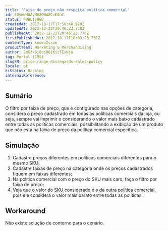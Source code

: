 ```yaml
---
title: 'Faixa de preço não respeita política comercial'
id: 3OsmwHOZyM0AQWA8CuK0aC
status: PUBLISHED
createdAt: 2017-10-17T17:50:40.970Z
updatedAt: 2022-12-22T20:46:23.778Z
publishedAt: 2022-12-22T20:46:23.778Z
firstPublishedAt: 2017-10-17T18:03:23.731Z
contentType: knownIssue
productTeam: Marketing & Merchandising
author: 2mXZkbi0oi061KicTExNjo
tag: Portal (CMS)
slugEN: price-range-disregards-sales-policy
locale: pt
kiStatus: Backlog
internalReference: 
---
```


## Sumário

O filtro por faixa de preço, que é configurado nas opções de categoria, considera o preço cadastrado em todas as políticas comerciais da loja, ou seja, sempre vai imprimir o considerando o valor mais baixo cadastrado entre todas as políticas comerciais, possibilitando a exibição de um produto que não está na faixa de preço da política comercial específica.

## Simulação


1. Cadastre preços diferentes em políticas comerciais diferentes para o mesmo SKU;
2. Cadastre faixas de preço na categoria onde os preços cadastrados fiquem em faixas diferentes;
3. Na política comercial com o preço do SKU mais caro, faça o filtro por faixa de preço;
4. Veja que o valor do SKU considerado é o da outra política comercial, pois ele considera o valor mais barato entre todas as políticas.


## Workaround

Não existe solução de contorno para o cenário.


